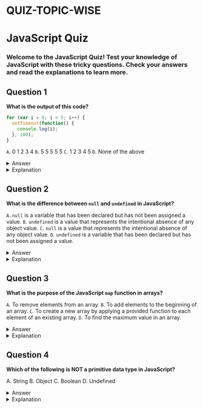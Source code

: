 # QUIZ-TOPIC-WISE

# JavaScript Quiz

### Welcome to the JavaScript Quiz! Test your knowledge of JavaScript with these tricky questions. Check your answers and read the explanations to learn more.

## Question 1

**What is the output of this code?**

```javascript
for (var i = 0; i < 5; i++) {
  setTimeout(function() {
    console.log(i);
  }, 100);
}
```

`A`. 0 1 2 3 4
`B`. 5 5 5 5 5
`C`. 1 2 3 4 5
`D`. None of the above
<details>
<summary>Answer</summary>
The output will be "5" printed five times.

</details>
<details>
<summary>Explanation</summary>
This is a common mistake in JavaScript due to closures. In this code, a setTimeout function is inside a for loop, and it captures the variable i. However, the setTimeout callback is executed after the loop has completed, and the value of i is 5. Therefore, it will log "5" five times.

</details>

## Question 2

**What is the difference between `null` and `undefined` in JavaScript?**

`A`. `null` is a variable that has been declared but has not been assigned a value.
`B`. `undefined` is a value that represents the intentional absence of any object value.
`C`. `null` is a value that represents the intentional absence of any object value.
`D`. `undefined` is a variable that has been declared but has not been assigned a value.

<details>
<summary>Answer</summary>
The correct answer is option 3. `null` is a value that represents the intentional absence of any object value, while `undefined` is a variable that has been declared but has not been assigned a value.
</details>

<details>
<summary>Explanation</summary>
`null` is a value that can be assigned to a variable to represent that it has no value or that it is explicitly empty. On the other hand, `undefined` means a variable has been declared but hasn't been assigned any value. In some cases, JavaScript sets variables to `undefined` by default.
</details>


## Question 3

**What is the purpose of the JavaScript `map` function in arrays?**

`A`. To remove elements from an array.
`B`. To add elements to the beginning of an array.
`C`. To create a new array by applying a provided function to each element of an existing array.
`D`. To find the maximum value in an array.

<details>
<summary>Answer</summary>
The correct answer is option 3. The `map` function is used to create a new array by applying a provided function to each element of an existing array. It returns a new array with the results.
</details>

<details>
<summary>Explanation</summary>
The `map` function is a higher-order function in JavaScript that is commonly used for transforming data in arrays. It applies a given function to each element of the array, creating a new array with the results. This allows for a more concise and functional approach to array manipulation.
</details>


## Question 4

**Which of the following is NOT a primitive data type in JavaScript?**

A. String
B. Object
C. Boolean
D. Undefined

<details>
<summary>Answer</summary>
The answer is option 2, "Object." Objects are not primitive data types in JavaScript.
</details>

<details>
<summary>Explanation</summary>
In JavaScript, primitive data types include String, Number, Boolean, Undefined, Null, and Symbol. Objects, on the other hand, are considered reference data types because they can hold multiple values and have properties and methods.
</details>






